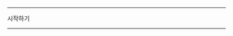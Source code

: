 **********************************************************************
시작하기
**********************************************************************